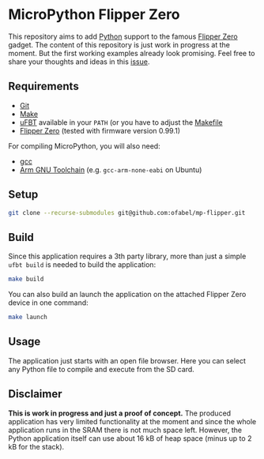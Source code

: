 # MicroPython Flipper Zero

This repository aims to add [Python](https://www.python.org) support to the famous [Flipper Zero](https://flipperzero.one/) gadget.
The content of this repository is just work in progress at the moment.
But the first working examples already look promising.
Feel free to share your thoughts and ideas in this [issue](https://github.com/flipperdevices/flipperzero-firmware/issues/3559).

## Requirements

* [Git](https://git-scm.com/)
* [Make](https://www.gnu.org/software/make/)
* [uFBT](https://pypi.org/project/ufbt/) available in your `PATH` (or you have to adjust the [Makefile](./Makefile)
* [Flipper Zero](https://flipperzero.one/) (tested with firmware version 0.99.1)

For compiling MicroPython, you will also need:

* [gcc](https://gcc.gnu.org/)
* [Arm GNU Toolchain](https://developer.arm.com/Tools%20and%20Software/GNU%20Toolchain) (e.g. `gcc-arm-none-eabi` on Ubuntu)

## Setup

```bash
git clone --recurse-submodules git@github.com:ofabel/mp-flipper.git
```

## Build

Since this application requires a 3th party library, more than just a simple `ufbt build` is needed to build the application:

```bash
make build
```

You can also build an launch the application on the attached Flipper Zero device in one command:

```bash
make launch
```

## Usage

The application just starts with an open file browser.
Here you can select any Python file to compile and execute from the SD card.

## Disclaimer

**This is work in progress and just a proof of concept.**
The produced application has very limited functionality at the moment and since the whole application runs in the SRAM there is not much space left.
However, the Python application itself can use about 16 kB of heap space (minus up to 2 kB for the stack).
